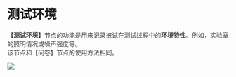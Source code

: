 # 测试环境 <!-- {docsify-ignore-all} -->
**<font style="color:rgb(64, 64, 64);">【测试环境】</font>**<font style="color:rgb(64, 64, 64);">节点的功能是用来记录被试在测试过程中的</font>**<font style="color:rgb(64, 64, 64);">环境特性</font>**<font style="color:rgb(64, 64, 64);">。例如，实验室的照明情况或噪声强度等。  
该节点和【问卷】节点的使用方法相同。</font>

![](https://cdn.nlark.com/yuque/0/2022/gif/26719757/1647583369199-017b9af5-ce3a-422d-95a5-f5e043cf4660.gif)

